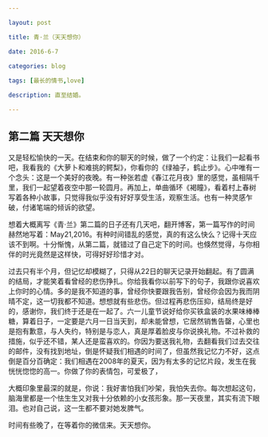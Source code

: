 ```yaml
---

layout: post 

title: 青·兰（天天想你）

date: 2016-6-7

categories: blog
 
tags: [最长的情书,love]

description: 直至结婚。

---
```

## 第二篇 天天想你

又是轻松愉快的一天。在结束和你的聊天的时候，做了一个约定：让我们一起看书吧，我看我的《大萝卜和难挑的鳄梨》，你看你的《绿袖子，鹤止步》。心中唯有一个念头：这是一个美好的夜晚。有一种张若虚《春江花月夜》里的感觉，虽相隔千里，我们一起望着夜空中那一轮圆月。再加上，单曲循环《褐瞳》，看着村上春树写着各种小故事，只觉得我似乎没有好好享受生活，观察生活。也有一种灵感乍破，付诸笔端的倾诉的欲望。

想着大概离写《青·兰》第二篇的日子还有几天吧，翻开博客，第一篇写作的时间赫然地写着：May21,2016。有种时间错乱的感觉，真的有这么快么？记得十天应该不到啊。十分惭愧，从第二篇，就错过了自己定下的时间。也倏然觉得，与你相伴的时光竟然是这样快，可得好好珍惜才对。

过去只有半个月，但记忆却模糊了，只得从22日的聊天记录开始翻起。有了圆满的结局，才能笑着看曾经的悲伤挣扎。你给我看你以前写下的句子，我跟你说喜欢上你时的心情。多的是我不知道的事，曾经你快要跟我告别，曾经你会因为我而阴晴不定，这一切我都不知道。想想就有些悲伤。但过程再悲伤压抑，结局终是好的，感谢你，我们终于还是在一起了。六一儿童节说好给你买铁盒装的水果味棒棒糖，算着日子，一定要是六月一日当天到，却未能曾想，它居然销售告罄，心里也是抱有歉意，与人失约，特别是与恋人，真是厚着脸皮与你说换礼物。不过补救的措施，似乎还不错，某人还是蛮喜欢的。你因为要送我礼物，去翻看我们过去交往的邮件，没有找到地址，倒是怀疑我们相遇的时间了，但虽然我记忆力不好，这点倒是百分百确定：我们相遇在2008年的夏天，因为有太多的记忆片段，发生在我恍恍惚惚的高一。你做了你的表情包，可爱极了，

大概印象里最深的就是，你说：我好害怕我们吵架，我怕失去你。每次想起这句，脑海里都是一个怯生生又对我十分依赖的小女孩形象。那一天夜里，其实有流下眼泪。也对自己说，这一生都不要对她发脾气。

时间有些晚了，在等着你的微信来。天天想你。
